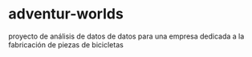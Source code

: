 # adventur-worlds
proyecto de análisis de datos de datos para una empresa dedicada a la fabricación de piezas de bicicletas 
